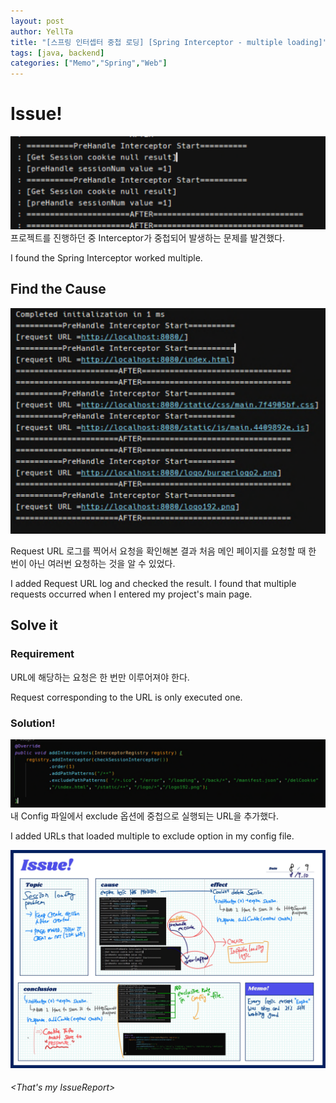 ```yaml
---
layout: post
author: YellTa
title: "[스프링 인터셉터 중첩 로딩] [Spring Interceptor - multiple loading]"
tags: [java, backend]
categories: ["Memo","Spring","Web"]
---
```

# Issue!
![multiple](..\assets\images\postImg\230815mutiple\mutiple.png)
프로젝트를 진행하던 중 Interceptor가 중첩되어 발생하는 문제를 발견했다.

I found the Spring Interceptor worked multiple.

## Find the Cause
![multiple2](..\assets\images\postImg\230815mutiple\multiple2.png)

Request URL 로그를 찍어서 요청을 확인해본 결과
처음 메인 페이지를 요청할 때 한 번이 아닌 여러번 요청하는 것을 알 수 있었다.

I added Request URL log and checked the result.
I found that multiple requests occurred when I entered my project's main page.

## Solve it

###  Requirement
URL에 해당하는 요청은 한 번만 이루어져야 한다.

Request corresponding to the URL is only executed one.

### Solution!
![configFile](..\assets\images\postImg\230815mutiple\modified.png)
내 Config 파일에서 exclude 옵션에 중첩으로 실행되는 URL을 추가했다.

I added URLs that loaded multiple to exclude option in my config file.



![IssueReport](..\assets\images\postImg\230815mutiple\issue.jpg)
###### <That's my IssueReport>
